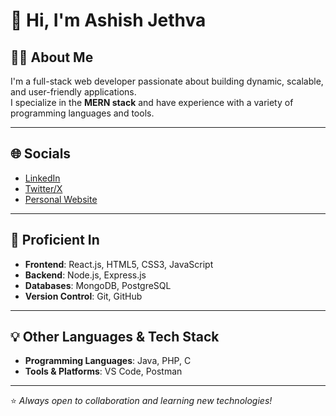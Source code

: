 # 👋 Hi, I'm Ashish Jethva  

## 🧑‍💻 About Me  
I'm a full-stack web developer passionate about building dynamic, scalable, and user-friendly applications.  
I specialize in the **MERN stack** and have experience with a variety of programming languages and tools.  

---

## 🌐 Socials  
- [LinkedIn](https://www.linkedin.com/in/ashishjethva/)  
- [Twitter/X](https://x.com/ashish__2901)  
- [Personal Website](https://www.ashishjethva.com/)  

---

## 🚀 Proficient In  
- **Frontend**: React.js, HTML5, CSS3, JavaScript  
- **Backend**: Node.js, Express.js  
- **Databases**: MongoDB, PostgreSQL  
- **Version Control**: Git, GitHub  

---

## 💡 Other Languages & Tech Stack  
- **Programming Languages**: Java, PHP, C  
- **Tools & Platforms**: VS Code, Postman  

---

⭐️ *Always open to collaboration and learning new technologies!*  

